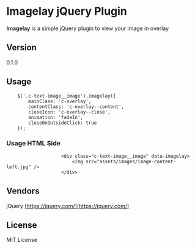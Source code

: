 # Imagelay jQuery Plugin #
**Imagelay** is a simple jQuery plugin to view your image in overlay

## Version ##
0.1.0

## Usage ##
```
    $('.c-text-image__image').imagelay({
        mainClass: 'c-overlay',
        contentClass: 'c-overlay--content',
        closeIcon: 'c-overlay--close',
        animation: 'fadeIn',
        closeOnOutsideClick: true
    });
```
### Usage HTML Side ###
```
                    <div class="c-text-image__image" data-imagelay>
                        <img src="assets/images/image-content-left.jpg" />
                    </div>
```

## Vendors ##

jQuery [https://jquery.com/](https://jquery.com/)

## License ##
MIT License


